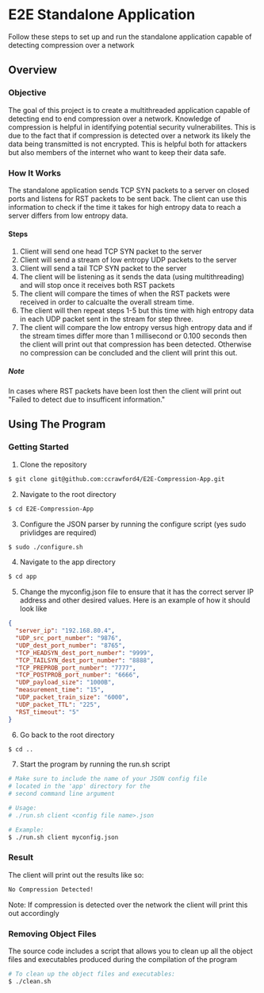 # E2E Standalone Application
Follow these steps to set up and run the standalone application capable of detecting compression over a network
## Overview
### Objective
The goal of this project is to create a multithreaded application capable of detecting end to end compression over a network. Knowledge of compression is helpful in identifying potential security vulnerabilites. This is due to the fact that if compression is detected over a network its likely the data being transmitted is not encrypted. This is helpful both for attackers but also members of the internet who want to keep their data safe.
### How It Works
The standalone application sends TCP SYN packets to a server on closed ports and listens for RST packets to be sent back. The client can use this information to check if the time it takes for high entropy data to reach a server differs from low entropy data. 
#### Steps
1. Client will send one head TCP SYN packet to the server
2. Client will send a stream of low entropy UDP packets to the server
3. Client will send a tail TCP SYN packet to the server
4. The client will be listening as it sends the data (using multithreading) and will stop once it receives both RST packets
5. The client will compare the times of when the RST packets were received in order to calcualte the overall stream time.
6. The client will then repeat steps 1-5 but this time with high entropy data in each UDP packet sent in the stream for step three.
7. The client will compare the low entropy versus high entropy data and if the stream times differ more than 1 millisecond or 0.100 seconds then the client will print out that compression has been detected. Otherwise no compression can be concluded and the client will print this out.
##### Note
In cases where RST packets have been lost then the client will print out "Failed to detect due to insufficent information."
## Using The Program
### Getting Started
1. Clone the repository
```bash
$ git clone git@github.com:ccrawford4/E2E-Compression-App.git
```
2. Navigate to the root directory
```bash
$ cd E2E-Compression-App
```
3. Configure the JSON parser by running the configure script (yes sudo privlidges are required)
```bash
$ sudo ./configure.sh
```
4. Navigate to the app directory
```bash
$ cd app
```
5. Change the myconfig.json file to ensure that it has the correct server IP address and other desired values. Here is an example of how it should look like
```json
{
  "server_ip": "192.168.80.4",
  "UDP_src_port_number": "9876",
  "UDP_dest_port_number": "8765",
  "TCP_HEADSYN_dest_port_number": "9999",
  "TCP_TAILSYN_dest_port_number": "8888",
  "TCP_PREPROB_port_number": "7777",
  "TCP_POSTPROB_port_number": "6666",
  "UDP_payload_size": "1000B",
  "measurement_time": "15",
  "UDP_packet_train_size": "6000",
  "UDP_packet_TTL": "225",
  "RST_timeout": "5"
}
```
6. Go back to the root directory
```bash
$ cd ..
```
7. Start the program by running the run.sh script
```bash
# Make sure to include the name of your JSON config file 
# located in the 'app' directory for the 
# second command line argument

# Usage: 
# ./run.sh client <config file name>.json

# Example:
$ ./run.sh client myconfig.json
```
### Result
The client will print out the results like so:
```bash
No Compression Detected!
```
Note: If compression is detected over the network the client will print this out accordingly
### Removing Object Files
The source code includes a script that allows you to clean up all the object files and executables produced during the compilation of the program
```bash
# To clean up the object files and executables:
$ ./clean.sh
```
